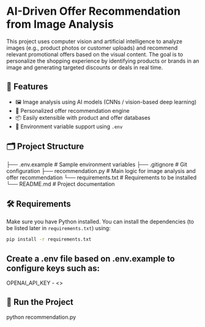 # AI-Driven Offer Recommendation from Image Analysis

This project uses computer vision and artificial intelligence to analyze images (e.g., product photos or customer uploads) and recommend relevant promotional offers based on the visual content. The goal is to personalize the shopping experience by identifying products or brands in an image and generating targeted discounts or deals in real time.

## 🚀 Features

- 🖼️ Image analysis using AI models (CNNs / vision-based deep learning)
- 🎯 Personalized offer recommendation engine
- 📦 Easily extensible with product and offer databases
- 🔐 Environment variable support using `.env`

## 🗂 Project Structure

├── .env.example # Sample environment variables
├── .gitignore # Git configuration
├── recommendation.py # Main logic for image analysis and offer recommendation
└── requirements.txt # Requirements to be installed
└── README.md # Project documentation


## 🛠️ Requirements

Make sure you have Python installed. You can install the dependencies (to be listed later in `requirements.txt`) using:

```bash
pip install -r requirements.txt
```

## Create a .env file based on .env.example to configure keys such as:
OPENAI_API_KEY - <>

## 🧪 Run the Project
python recommendation.py
